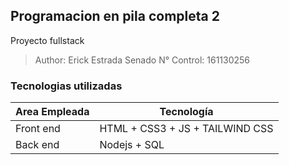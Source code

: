 ## Programacion en pila completa 2 
Proyecto fullstack

> Author: Erick Estrada Senado
> N° Control: 161130256

### Tecnologias utilizadas

| Area Empleada | Tecnología |
|---------------|------------|
| Front end | HTML + CSS3 + JS + TAILWIND CSS|
| Back end | Nodejs + SQL |

